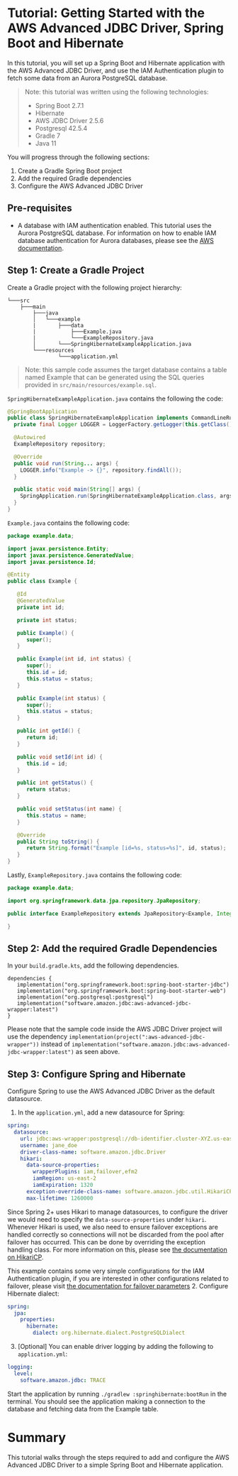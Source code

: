 # Tutorial: Getting Started with the AWS Advanced JDBC Driver, Spring Boot and Hibernate

In this tutorial, you will set up a Spring Boot and Hibernate application with the AWS Advanced JDBC Driver, and use the IAM Authentication plugin to fetch some data from an Aurora PostgreSQL database.

> Note: this tutorial was written using the following technologies:
>    - Spring Boot 2.7.1
>    - Hibernate
>    - AWS JDBC Driver 2.5.6
>    - Postgresql 42.5.4
>    - Gradle 7
>    - Java 11

You will progress through the following sections:
1. Create a Gradle Spring Boot project
2. Add the required Gradle dependencies
3. Configure the AWS Advanced JDBC Driver

## Pre-requisites
- A database with IAM authentication enabled. This tutorial uses the Aurora PostgreSQL database. For information on how to enable IAM database authentication for Aurora databases, please see the [AWS documentation](https://docs.aws.amazon.com/AmazonRDS/latest/UserGuide/UsingWithRDS.IAMDBAuth.html).

## Step 1: Create a Gradle Project
Create a Gradle project with the following project hierarchy:

```
└───src
    ├───main
        ├───java
        │   └───example
        |       ├───data
        |           ├───Example.java
        |           └───ExampleRepository.java
        │       └───SpringHibernateExampleApplication.java
        └───resources
                └───application.yml
```

> Note: this sample code assumes the target database contains a table named Example that can be generated using the SQL queries provided in `src/main/resources/example.sql`.

`SpringHibernateExampleApplication.java` contains the following the code:

```java
@SpringBootApplication
public class SpringHibernateExampleApplication implements CommandLineRunner {
  private final Logger LOGGER = LoggerFactory.getLogger(this.getClass());

  @Autowired
  ExampleRepository repository;

  @Override
  public void run(String... args) {
    LOGGER.info("Example -> {}", repository.findAll());
  }

  public static void main(String[] args) {
    SpringApplication.run(SpringHibernateExampleApplication.class, args);
  }
}
```

`Example.java` contains the following code:

```java
package example.data;

import javax.persistence.Entity;
import javax.persistence.GeneratedValue;
import javax.persistence.Id;

@Entity
public class Example {

   @Id
   @GeneratedValue
   private int id;

   private int status;

   public Example() {
      super();
   }

   public Example(int id, int status) {
      super();
      this.id = id;
      this.status = status;
   }

   public Example(int status) {
      super();
      this.status = status;
   }

   public int getId() {
      return id;
   }

   public void setId(int id) {
      this.id = id;
   }

   public int getStatus() {
      return status;
   }

   public void setStatus(int name) {
      this.status = name;
   }

   @Override
   public String toString() {
      return String.format("Example [id=%s, status=%s]", id, status);
   }
}
```
Lastly, `ExampleRepository.java` contains the following code:

```java
package example.data;

import org.springframework.data.jpa.repository.JpaRepository;

public interface ExampleRepository extends JpaRepository<Example, Integer> {

}
```

## Step 2: Add the required Gradle Dependencies
In your `build.gradle.kts`, add the following dependencies.

```
dependencies {
   implementation("org.springframework.boot:spring-boot-starter-jdbc")
   implementation("org.springframework.boot:spring-boot-starter-web")
   implementation("org.postgresql:postgresql")
   implementation("software.amazon.jdbc:aws-advanced-jdbc-wrapper:latest")
}
```

Please note that the sample code inside the AWS JDBC Driver project will use the dependency `implementation(project(":aws-advanced-jdbc-wrapper"))` instead of `implementation("software.amazon.jdbc:aws-advanced-jdbc-wrapper:latest")` as seen above.

## Step 3: Configure Spring and Hibernate
Configure Spring to use the AWS Advanced JDBC Driver as the default datasource.

1. In the `application.yml`, add a new datasource for Spring:

```yaml
spring:
  datasource:
    url: jdbc:aws-wrapper:postgresql://db-identifier.cluster-XYZ.us-east-2.rds.amazonaws.com:5432/db
    username: jane_doe
    driver-class-name: software.amazon.jdbc.Driver
    hikari:
      data-source-properties:
        wrapperPlugins: iam,failover,efm2
        iamRegion: us-east-2
        iamExpiration: 1320
      exception-override-class-name: software.amazon.jdbc.util.HikariCPSQLException
      max-lifetime: 1260000
```
   Since Spring 2+ uses Hikari to manage datasources, to configure the driver we would need to specify the `data-source-properties` under `hikari`.
   Whenever Hikari is used, we also need to ensure failover exceptions are handled correctly so connections will not be discarded from the pool after failover has occurred. This can be done by overriding the exception handling class. For more information on this, please see [the documentation on HikariCP](../../docs/using-the-jdbc-driver/using-plugins/UsingTheFailoverPlugin.md#hikaricp).
   
   This example contains some very simple configurations for the IAM Authentication plugin, if you are interested in other configurations related to failover, please visit [the documentation for failover parameters](../../docs/using-the-jdbc-driver/using-plugins/UsingTheFailoverPlugin.md#failover-parameters)
2. Configure Hibernate dialect:

```yaml
spring:
  jpa:
    properties:
      hibernate:
        dialect: org.hibernate.dialect.PostgreSQLDialect
```
3. [Optional] You can enable driver logging by adding the following to `application.yml`:

```yaml
logging:
  level:
    software.amazon.jdbc: TRACE
```

Start the application by running `./gradlew :springhibernate:bootRun` in the terminal. You should see the application making a connection to the database and fetching data from the Example table.

# Summary
This tutorial walks through the steps required to add and configure the AWS Advanced JDBC Driver to a simple Spring Boot and Hibernate application.
